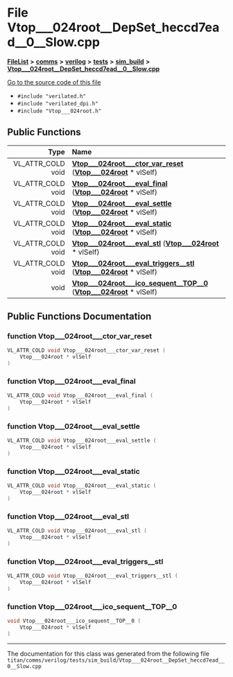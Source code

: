 

# File Vtop\_\_\_024root\_\_DepSet\_heccd7ead\_\_0\_\_Slow.cpp



[**FileList**](files.md) **>** [**comms**](dir_15e9a61cbc095141a3f886f43eb6818f.md) **>** [**verilog**](dir_549b42112f6dc36cf8af5f13bada3f17.md) **>** [**tests**](dir_359bc3875cb3adaee3d3f269dbe0d6e4.md) **>** [**sim\_build**](dir_816ed350c72cf5de8127e0b7e8b74e54.md) **>** [**Vtop\_\_\_024root\_\_DepSet\_heccd7ead\_\_0\_\_Slow.cpp**](Vtop______024root____DepSet__heccd7ead____0____Slow_8cpp.md)

[Go to the source code of this file](Vtop______024root____DepSet__heccd7ead____0____Slow_8cpp_source.md)



* `#include "verilated.h"`
* `#include "verilated_dpi.h"`
* `#include "Vtop___024root.h"`





































## Public Functions

| Type | Name |
| ---: | :--- |
|  VL\_ATTR\_COLD void | [**Vtop\_\_\_024root\_\_\_ctor\_var\_reset**](#function-vtop___024root___ctor_var_reset) ([**Vtop\_\_\_024root**](classVtop______024root.md) \* vlSelf) <br> |
|  VL\_ATTR\_COLD void | [**Vtop\_\_\_024root\_\_\_eval\_final**](#function-vtop___024root___eval_final) ([**Vtop\_\_\_024root**](classVtop______024root.md) \* vlSelf) <br> |
|  VL\_ATTR\_COLD void | [**Vtop\_\_\_024root\_\_\_eval\_settle**](#function-vtop___024root___eval_settle) ([**Vtop\_\_\_024root**](classVtop______024root.md) \* vlSelf) <br> |
|  VL\_ATTR\_COLD void | [**Vtop\_\_\_024root\_\_\_eval\_static**](#function-vtop___024root___eval_static) ([**Vtop\_\_\_024root**](classVtop______024root.md) \* vlSelf) <br> |
|  VL\_ATTR\_COLD void | [**Vtop\_\_\_024root\_\_\_eval\_stl**](#function-vtop___024root___eval_stl) ([**Vtop\_\_\_024root**](classVtop______024root.md) \* vlSelf) <br> |
|  VL\_ATTR\_COLD void | [**Vtop\_\_\_024root\_\_\_eval\_triggers\_\_stl**](#function-vtop___024root___eval_triggers__stl) ([**Vtop\_\_\_024root**](classVtop______024root.md) \* vlSelf) <br> |
|  void | [**Vtop\_\_\_024root\_\_\_ico\_sequent\_\_TOP\_\_0**](#function-vtop___024root___ico_sequent__top__0) ([**Vtop\_\_\_024root**](classVtop______024root.md) \* vlSelf) <br> |




























## Public Functions Documentation




### function Vtop\_\_\_024root\_\_\_ctor\_var\_reset 

```C++
VL_ATTR_COLD void Vtop___024root___ctor_var_reset (
    Vtop___024root * vlSelf
) 
```






### function Vtop\_\_\_024root\_\_\_eval\_final 

```C++
VL_ATTR_COLD void Vtop___024root___eval_final (
    Vtop___024root * vlSelf
) 
```






### function Vtop\_\_\_024root\_\_\_eval\_settle 

```C++
VL_ATTR_COLD void Vtop___024root___eval_settle (
    Vtop___024root * vlSelf
) 
```






### function Vtop\_\_\_024root\_\_\_eval\_static 

```C++
VL_ATTR_COLD void Vtop___024root___eval_static (
    Vtop___024root * vlSelf
) 
```






### function Vtop\_\_\_024root\_\_\_eval\_stl 

```C++
VL_ATTR_COLD void Vtop___024root___eval_stl (
    Vtop___024root * vlSelf
) 
```






### function Vtop\_\_\_024root\_\_\_eval\_triggers\_\_stl 

```C++
VL_ATTR_COLD void Vtop___024root___eval_triggers__stl (
    Vtop___024root * vlSelf
) 
```






### function Vtop\_\_\_024root\_\_\_ico\_sequent\_\_TOP\_\_0 

```C++
void Vtop___024root___ico_sequent__TOP__0 (
    Vtop___024root * vlSelf
) 
```




------------------------------
The documentation for this class was generated from the following file `titan/comms/verilog/tests/sim_build/Vtop___024root__DepSet_heccd7ead__0__Slow.cpp`

